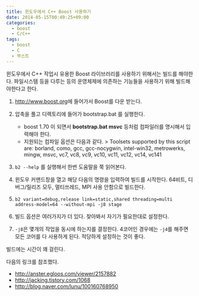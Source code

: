 ```yaml
---
title: 윈도우에서 C++ Boost 사용하기
date: 2014-05-15T00:49:25+09:00
categories:
  - boost
  - C/C++
tags:
  - boost
  - C
  - 부스트
---
```

윈도우에서 C++ 작업시 유용한 Boost 라이브러리를 사용하기 위해서는 빌드를 해야한다. 파일시스템 등을 다루는 등의 운영체제에 의존하는 기능들을 사용하기 위해 빌드해야한다고 한다.

  1. <http://www.boost.org>에 들어가서 Boost를 다운 받는다.
  2. 압축을 풀고 디렉토리에 들어가 bootstrap.bat 를 실행한다.
     * boost 1.70 이 되면서 **bootstrap.bat msvc** 등처럼 컴파일러를 명시해서 입력해야 한다.
     * 지원되는 컴파일 옵션은 다음과 같다.
    > Toolsets supported by this script are: borland, como, gcc, gcc-nocygwin, intel-win32, metrowerks, mingw, msvc, vc7, vc8, vc9, vc10, vc11, vc12, vc14, vc141

  3. `b2 --help` 를 실행해서 한번 도움말을 쭉 읽어본다.
  4. 윈도우 커맨드창을 열고 해당 다음의 명령을 입력하여 빌드를 시작한다. 64비트, 디버그/릴리즈 모두, 멀티쓰레드, MPI 사용 안함으로 빌드한다.
  5. `b2 variant=debug,release link=static,shared threading=multi address-model=64 --without-mpi -j8 stage`
  6. 빌드 옵션은 여러가지가 더 있다. 찾아봐서 자기가 필요한대로 설정한다.
  7. `-j8`은 몇개의 작업을 동시에 하는지를 결정한다. 4코어인 경우에는 `-j4`를 해주면 모든 코어를 다 사용하게 된다. 적당하게 설정하는 것이 좋다.

빌드에는 시간이 꽤 걸린다.

다음의 링크를 참조했다.

  * <http://anster.egloos.com/viewer/2157882>
  * <http://jacking.tistory.com/1068>
  * <http://blog.naver.com/lunu/100160768950>
